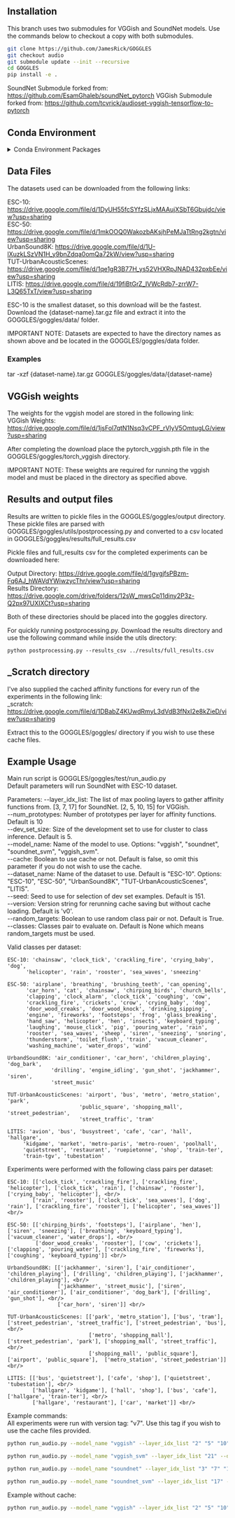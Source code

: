 ## Installation
This branch uses two submodules for VGGish and SoundNet models. Use the commands below to checkout a copy with both submodules.

```bash
git clone https://github.com/JamesRick/GOGGLES
git checkout audio
git submodule update --init --recursive
cd GOGGLES
pip install -e .
```

SoundNet Submodule forked from: https://github.com/EsamGhaleb/soundNet_pytorch
VGGish Submodule forked from: https://github.com/tcvrick/audioset-vggish-tensorflow-to-pytorch

## Conda Environment
<details>
<summary>Conda Environment Packages</summary>
    \_libgcc_mutex     |        0.1         |               main <br/>
    args               |       0.1.0        |            pypi_0    pypi <br/>
    audioread          |       2.1.8        |            pypi_0    pypi <br/>
    bzip2              |       1.0.8        |        h516909a_1    conda-forge <br/>
    ca-certificates    |       2019.9.11    |        hecc5488_0    conda-forge <br/>
    certifi            |       2019.9.11    |            py37_0    conda-forge <br/>
    cffi               |       1.13.2       |    py37h8022711_0    conda-forge <br/>
    chardet            |       3.0.4        |            pypi_0    pypi <br/>
    clint              |       0.5.1        |            pypi_0    pypi <br/>
    cycler             |       0.10.0       |            pypi_0    pypi <br/>
    decorator          |       4.4.1        |            pypi_0    pypi <br/>
    gettext            |       0.19.8.1     |     hc5be6a0_1002    conda-forge <br/>
    goggles            |       0.1          |             dev_0    <develop> <br/>
    idna               |       2.8          |            pypi_0    pypi <br/>
    imageio            |       2.6.1        |            pypi_0    pypi <br/>
    joblib             |       0.14.0       |            pypi_0    pypi <br/>
    kiwisolver         |       1.1.0        |            pypi_0    pypi <br/>
    libblas            |       3.8.0        |       14_openblas    conda-forge <br/>
    libcblas           |       3.8.0        |       14_openblas    conda-forge <br/>
    libffi             |       3.2.1        |     he1b5a44_1006    conda-forge <br/>
    libflac            |       1.3.1        |     hf484d3e_1002    conda-forge <br/>
    libgcc-ng          |       9.1.0        |        hdf63c60_0 <br/>
    libgfortran-ng     |       7.3.0        |        hdf63c60_2    conda-forge <br/>
    liblapack          |       3.8.0        |       14_openblas    conda-forge <br/>
    libllvm8           |       8.0.1        |        hc9558a2_0    conda-forge <br/>
    libogg             |       1.3.2        |     h14c3975_1001    conda-forge <br/>
    libopenblas        |       0.3.7        |        h6e990d7_3    conda-forge <br/>
    librosa            |       0.7.1        |            pypi_0    pypi <br/>
    libsndfile         |       1.0.28       |     hf484d3e_1000    conda-forge <br/>
    libstdcxx-ng       |       9.1.0        |        hdf63c60_0 <br/>
    libvorbis          |       1.3.5        |     h14c3975_1001    conda-forge <br/>
    llvmlite           |       0.30.0       |    py37h8b12597_1    conda-forge <br/>
    matplotlib         |       3.1.1        |            pypi_0    pypi <br/>
    ncurses            |       6.1          |     hf484d3e_1002    conda-forge <br/>
    networkx           |       2.4          |            pypi_0    pypi <br/>
    numba              |       0.46.0       |    py37hb3f55d8_1    conda-forge <br/>
    numpy              |       1.17.4       |            pypi_0    pypi <br/>
    openssl            |       1.1.1d       |        h516909a_0    conda-forge <br/>
    pafy               |       0.5.4        |            pypi_0    pypi <br/>
    pandas             |       0.25.3       |            pypi_0    pypi <br/>
    pillow             |       6.2.1        |            pypi_0    pypi <br/>
    pip                |       19.3.1       |            py37_0    conda-forge <br/>
    pycparser          |       2.19         |            pypi_0    pypi <br/>
    pyparsing          |       2.4.5        |            pypi_0    pypi <br/>
    pysoundfile        |       0.10.2       |           py_1001    conda-forge <br/>
    python             |       3.7.3        |        h33d41f4_1    conda-forge <br/>
    python-dateutil    |       2.8.1        |            pypi_0    pypi <br/>
    pytz               |       2019.3       |            pypi_0    pypi <br/>
    pywavelets         |       1.1.1        |            pypi_0    pypi <br/>
    readline           |       8.0          |        hf8c457e_0    conda-forge <br/>
    requests           |       2.22.0       |            pypi_0    pypi <br/>
    resampy            |       0.2.2        |              py_0    conda-forge <br/>
    scikit-image       |       0.16.2       |            pypi_0    pypi <br/>
    scikit-learn       |       0.21.3       |            pypi_0    pypi <br/>
    scipy              |       1.3.2        |    py37h921218d_0    conda-forge <br/>
    seaborn            |       0.9.0        |            pypi_0    pypi <br/>
    setuptools         |       41.6.0       |            py37_1    conda-forge <br/>
    six                |       1.13.0       |            py37_0    conda-forge <br/>
    sk-video           |       1.1.8        |            pypi_0    pypi <br/>
    sox                |       1.3.3        |            pypi_0    pypi <br/>
    sqlite             |       3.30.1       |        hcee41ef_0    conda-forge <br/>
    tk                 |       8.6.9        |     hed695b0_1003    conda-forge <br/>
    torch              |       1.3.0        |            pypi_0    pypi <br/>
    torchaudio         |       0.3.1        |            pypi_0    pypi <br/>
    torchvision        |       0.4.1        |            pypi_0    pypi <br/>
    tqdm               |       4.38.0       |            pypi_0    pypi <br/>
    urllib3            |       1.25.7       |            pypi_0    pypi <br/>
    wheel              |       0.33.6       |            py37_0    conda-forge <br/>
    xz                 |       5.2.4        |     h14c3975_1001    conda-forge <br/>
    youtube-dl         |       2019.11.5    |            pypi_0    pypi <br/>
    zlib               |       1.2.11       |     h516909a_1006    conda-forge
<br/>

torchaudio is not required. <br/>
python version 3.7 was used. <br/>
You might experience issues with the soundfile module. Typical solutions involve downloading libsndfile. <br/>
If you are using anaconda3 try "conda install -c conda-forge soundfile" or "conda install -c conda-forge libsndfile" <br/>
If not use "sudo apt-get install libsndfile" or "sudo apt-get install libsndfile-dev" to download the appropriate package that is required by the soundfile module.
</details>


## Data Files
The datasets used can be downloaded from the following links:

ESC-10: https://drive.google.com/file/d/1DyUH55fcSYfzSLjxMAAujXSbT6Gbujdc/view?usp=sharing <br/>
ESC-50: https://drive.google.com/file/d/1mkOOQ0WakozbAKsjhPeMJaTtRng2kgtn/view?usp=sharing <br/>
UrbanSound8K: https://drive.google.com/file/d/1U-lXuzkLSzVN1H_y9bnZdqa0omQa72kW/view?usp=sharing <br/>
TUT-UrbanAcousticScenes: https://drive.google.com/file/d/1qe1gR3B77H_ys52VHXRpJNAD432pxbEe/view?usp=sharing <br/>
LITIS: https://drive.google.com/file/d/19fiBtGrZ_IVWcRdb7-zrrW7-L3Q65TxT/view?usp=sharing <br/>

ESC-10 is the smallest dataset, so this download will be the fastest. <br/>
Download the {dataset-name}.tar.gz file and extract it into the GOGGLES/goggles/data/ folder. <br/>

IMPORTANT NOTE: Datasets are expected to have the directory names as shown above and be located in the GOGGLES/goggles/data folder.

### Examples
tar -xzf {dataset-name}.tar.gz GOGGLES/goggles/data/{dataset-name}

## VGGish weights
The weights for the vggish model are stored in the following link: <br/>
VGGish Weights: https://drive.google.com/file/d/1jsFol7qtN1Nsq3vCPF_rVlyV5OmtugLG/view?usp=sharing <br/>

After completing the download place the pytorch_vggish.pth file in the GOGGLES/goggles/torch_vggish directory. <br/>

IMPORTANT NOTE: These weights are required for running the vggish model and must be placed in the directory as specified above. <br/>

## Results and output files
Results are written to pickle files in the GOGGLES/goggles/output directory. <br/>
These pickle files are parsed with GOGGLES/goggles/utils/postprocessing.py and converted to a csv located in GOGGLES/goggles/results/full_results.csv

Pickle files and full_results csv for the completed experiments can be downloaded here:

Output Directory: https://drive.google.com/file/d/1gvgjfsPBzm-Fq6AJ_hWAVdYWiwzycThr/view?usp=sharing <br/>
Results Directory: https://drive.google.com/drive/folders/12sW_mwsCp11diny2P3z-Q2px97UXIXCt?usp=sharing <br/>

Both of these directories should be placed into the goggles directory.

For quickly running postprocessing.py. Download the results directory and use the following command while inside the utils directory:

    python postprocessing.py --results_csv ../results/full_results.csv

## \_Scratch directory
I've also supplied the cached affinity functions for every run of the experiments in the following link: <br/>
\_scratch: https://drive.google.com/file/d/1DBabZ4KUwdRmyL3dVdB3fNxI2e8kZieD/view?usp=sharing <br/>

Extract this to the GOGGLES/goggles/ directory if you wish to use these cache files.

## Example Usage
Main run script is GOGGLES/goggles/test/run_audio.py <br/>
Default parameters will run SoundNet with ESC-10 dataset. <br/>

Parameters:
--layer_idx_list: The list of max pooling layers to gather affinity functions from. [3, 7, 17] for SoundNet. [2, 5, 10, 15] for VGGish. <br/>
--num_prototypes: Number of prototypes per layer for affinity functions. Default is 10 <br/>
--dev_set_size:   Size of the development set to use for cluster to class inference. Default is 5. <br/>
--model_name:     Name of the model to use. Options: "vggish", "soundnet", "soundnet_svm", "vggish_svm". <br/>
--cache:          Boolean to use cache or not. Default is false, so omit this parameter if you do not wish to use the cache. <br/>
--dataset_name:   Name of the dataset to use. Default is "ESC-10". Options: "ESC-10", "ESC-50", "UrbanSound8K", "TUT-UrbanAcousticScenes", "LITIS". <br/>
--seed:           Seed to use for selection of dev set examples. Default is 151. <br/>
--version:        Version string for rerunning cache saving but without cache loading. Default is 'v0'. <br/>
--random_targets: Boolean to use random class pair or not. Default is True. <br/>
--classes:        Classes pair to evaluate on. Default is None which means random_targets must be used. <br/>

Valid classes per dataset: <br/>

    ESC-10: 'chainsaw', 'clock_tick', 'crackling_fire', 'crying_baby', 'dog',
          'helicopter', 'rain', 'rooster', 'sea_waves', 'sneezing'

    ESC-50: 'airplane', 'breathing', 'brushing_teeth', 'can_opening',
          'car_horn', 'cat', 'chainsaw', 'chirping_birds', 'church_bells',
          'clapping', 'clock_alarm', 'clock_tick', 'coughing', 'cow',
          'crackling_fire', 'crickets', 'crow', 'crying_baby', 'dog',
          'door_wood_creaks', 'door_wood_knock', 'drinking_sipping',
          'engine', 'fireworks', 'footsteps', 'frog', 'glass_breaking',
          'hand_saw', 'helicopter', 'hen', 'insects', 'keyboard_typing',
          'laughing', 'mouse_click', 'pig', 'pouring_water', 'rain',
          'rooster', 'sea_waves', 'sheep', 'siren', 'sneezing', 'snoring',
          'thunderstorm', 'toilet_flush', 'train', 'vacuum_cleaner',
          'washing_machine', 'water_drops', 'wind'

    UrbandSound8K: 'air_conditioner', 'car_horn', 'children_playing', 'dog_bark',
                  'drilling', 'engine_idling', 'gun_shot', 'jackhammer', 'siren',
                  'street_music'

    TUT-UrbanAcousticScenes: 'airport', 'bus', 'metro', 'metro_station', 'park',
                           'public_square', 'shopping_mall', 'street_pedestrian',
                           'street_traffic', 'tram'

    LITIS: 'avion', 'bus', 'busystreet', 'cafe', 'car', 'hall', 'hallgare',
         'kidgame', 'market', 'metro-paris', 'metro-rouen', 'poolhall',
         'quietstreet', 'restaurant', 'ruepietonne', 'shop', 'train-ter',
         'train-tgv', 'tubestation'

Experiments were performed with the following class pairs per dataset: <br/>

    ESC-10: [['clock_tick', 'crackling_fire'], ['crackling_fire', 'helicopter'], ['clock_tick', 'rain'], ['chainsaw', 'rooster'], ['crying_baby', 'helicopter'], <br/>
            ['rain', 'rooster'], ['clock_tick', 'sea_waves'], ['dog', 'rain'], ['crackling_fire', 'rooster'], ['helicopter', 'sea_waves']] <br/>

    ESC-50: [['chirping_birds', 'footsteps'], ['airplane', 'hen'], ['siren', 'sneezing'], ['breathing', 'keyboard_typing'], ['vacuum_cleaner', 'water_drops'], <br/>
             ['door_wood_creaks', 'rooster'], ['cow', 'crickets'], ['clapping', 'pouring_water'], ['crackling_fire', 'fireworks'], ['coughing', 'keyboard_typing']] <br/>

    UrbandSound8K: [['jackhammer', 'siren'], ['air_conditioner', 'children_playing'], ['drilling', 'children_playing'], ['jackhammer', 'children_playing'], <br/>
                    ['jackhammer', 'street_music'], ['siren', 'air_conditioner'], ['air_conditioner', 'dog_bark'], ['drilling', 'gun_shot'], <br/>
                    ['car_horn', 'siren']] <br/>

    TUT-UrbanAcousticScenes: [['park', 'metro_station'], ['bus', 'tram'], ['street_pedestrian', 'street_traffic'], ['street_pedestrian', 'bus'], <br/>
                              ['metro', 'shopping_mall'], ['street_pedestrian', 'park'], ['shopping_mall', 'street_traffic'], <br/>
                              ['shopping_mall', 'public_square'], ['airport', 'public_square'],  ['metro_station', 'street_pedestrian']] <br/>

    LITIS: [['bus', 'quietstreet'], ['cafe', 'shop'], ['quietstreet', 'tubestation'], <br/>
            ['hallgare', 'kidgame'], ['hall', 'shop'], ['bus', 'cafe'], ['hallgare', 'train-ter'], <br/>
            ['hallgare', 'restaurant'], ['car', 'market']] <br/>

Example commands: <br/>
All experiments were run with version tag: "v7". Use this tag if you wish to use the cache files provided. <br/>
```bash
python run_audio.py --model_name "vggish" --layer_idx_list "2" "5" "10" "15" --dataset_name "ESC-10" --num_prototypes 5 --dev_set_size 5 --classes "chainsaw" "crackling_fire" --seed 1 --cache 1 --version "v7"
```
```bash
python run_audio.py --model_name "vggish_svm" --layer_idx_list "21" --dataset_name "ESC-10" --dev_set_size 5 --classes "chainsaw" "crackling_fire" --seed 1 --cache 1 --version "v7"
```
```bash
python run_audio.py --model_name "soundnet" --layer_idx_list "3" "7" "17" --dataset_name "ESC-10" --num_prototypes 5 --dev_set_size 5 --classes "chainsaw" "crackling_fire" --seed 1 --cache 1 --version "v7"
```
```bash
python run_audio.py --model_name "soundnet_svm" --layer_idx_list "17" --dataset_name "ESC-10" --dev_set_size 5 --classes "chainsaw" "crackling_fire" --seed 1 --cache 1 --version "v7"
```

Example without cache: <br/>
```bash
python run_audio.py --model_name "vggish" --layer_idx_list "2" "5" "10" "15" --dataset_name "ESC-10" --dev_set_size 5 --classes "chainsaw" "crackling_fire" --seed 1
```
